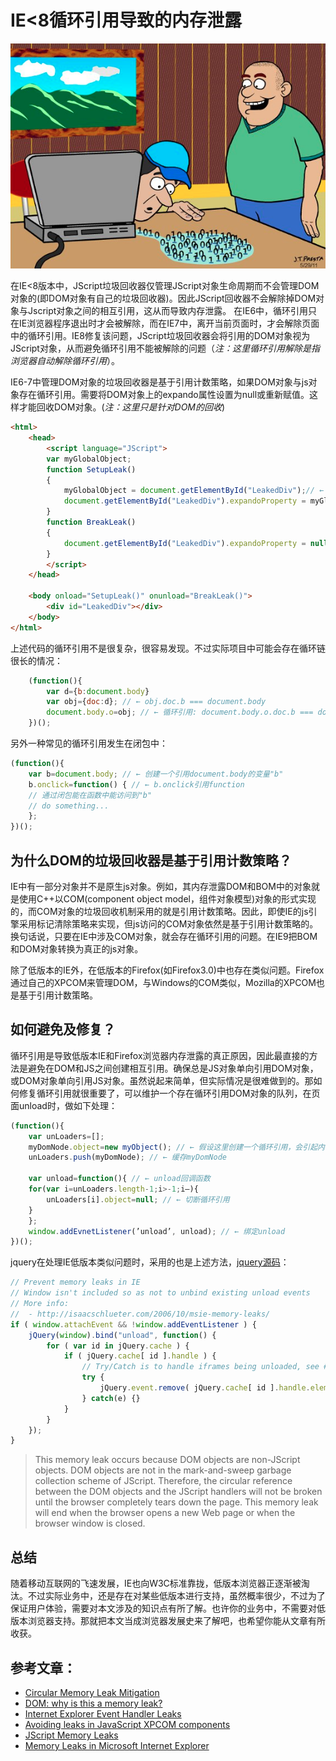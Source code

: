 # IE<8循环引用导致的内存泄露


![leakage](./images/leakage.png)

在IE<8版本中，JScript垃圾回收器仅管理JScript对象生命周期而不会管理DOM对象的(即DOM对象有自己的垃圾回收器)。因此JScript回收器不会解除掉DOM对象与Jscript对象之间的相互引用，这从而导致内存泄露。
在IE6中，循环引用只在IE浏览器程序退出时才会被解除，而在IE7中，离开当前页面时，才会解除页面中的循环引用。IE8修复该问题，JScript垃圾回收器会将引用的DOM对象视为JScript对象，从而避免循环引用不能被解除的问题（_注：这里循环引用解除是指浏览器自动解除循环引用_）。

IE6-7中管理DOM对象的垃圾回收器是基于引用计数策略，如果DOM对象与js对象存在循环引用。需要将DOM对象上的expando属性设置为null或重新赋值。这样才能回收DOM对象。(_注：这里只是针对DOM的回收_)
```html
<html>
    <head>
        <script language="JScript">
        var myGlobalObject;
        function SetupLeak()
        {
            myGlobalObject = document.getElementById("LeakedDiv");// ← js对象引用DOM对象
            document.getElementById("LeakedDiv").expandoProperty = myGlobalObject;// ← DOM对象的expando属性引用js对象
        }
        function BreakLeak()
        {
            document.getElementById("LeakedDiv").expandoProperty = null;// ← 设置为null或重新赋新值
        }
        </script>
    </head>

    <body onload="SetupLeak()" onunload="BreakLeak()">
        <div id="LeakedDiv"></div>
    </body>
</html>
```
上述代码的循环引用不是很复杂，很容易发现。不过实际项目中可能会存在循环链很长的情况：
```js
    (function(){
        var d={b:document.body}
        var obj={doc:d}; // ← obj.doc.b === document.body
        document.body.o=obj; // ← 循环引用: document.body.o.doc.b === document.body
    })();
```
另外一种常见的循环引用发生在闭包中：
```js
(function(){
    var b=document.body; // ← 创建一个引用document.body的变量"b"
    b.onclick=function() { // ← b.onclick引用function
    // 通过闭包能在函数中能访问到"b"
    // do something...
    };
})();
```
## 为什么DOM的垃圾回收器是基于引用计数策略？
IE中有一部分对象并不是原生js对象。例如，其内存泄露DOM和BOM中的对象就是使用C++以COM(component object model，组件对象模型)对象的形式实现的，而COM对象的垃圾回收机制采用的就是引用计数策略。因此，即使IE的js引擎采用标记清除策略来实现，但js访问的COM对象依然是基于引用计数策略的。换句话说，只要在IE中涉及COM对象，就会存在循环引用的问题。在IE9把BOM和DOM对象转换为真正的js对象。

除了低版本的IE外，在低版本的Firefox(如Firefox3.0)中也存在类似问题。Firefox通过自己的XPCOM来管理DOM，与Windows的COM类似，Mozilla的XPCOM也是基于引用计数策略。
 
## 如何避免及修复？
循环引用是导致低版本IE和Firefox浏览器内存泄露的真正原因，因此最直接的方法是避免在DOM和JS之间创建相互引用。确保总是JS对象单向引用DOM对象，或DOM对象单向引用JS对象。虽然说起来简单，但实际情况是很难做到的。那如何修复循环引用就很重要了，可以维护一个存在循环引用DOM对象的队列，在页面unload时，做如下处理：
```js
(function(){
    var unLoaders=[];
    myDomNode.object=new myObject(); // ← 假设这里创建一个循环引用，会引起内存泄露
    unLoaders.push(myDomNode); // ← 缓存myDomNode

    var unload=function(){ // ← unload回调函数
    for(var i=unLoaders.length-1;i>-1;i–){
        unLoaders[i].object=null; // ← 切断循环引用
    }
    };
    window.addEvnetListener(’unload’, unload); // ← 绑定unload
})();
```
jquery在处理IE低版本类似问题时，采用的也是上述方法，[jquery源码](https://github.com/jquery/jquery/blob/1.4.4rc1/src/event.js#L1169)：
```js
// Prevent memory leaks in IE
// Window isn't included so as not to unbind existing unload events
// More info:
//  - http://isaacschlueter.com/2006/10/msie-memory-leaks/
if ( window.attachEvent && !window.addEventListener ) {
	jQuery(window).bind("unload", function() {
		for ( var id in jQuery.cache ) {
			if ( jQuery.cache[ id ].handle ) {
				// Try/Catch is to handle iframes being unloaded, see #4280
				try {
					jQuery.event.remove( jQuery.cache[ id ].handle.elem );
				} catch(e) {}
			}
		}
	});
}
```



>This memory leak occurs because DOM objects are non-JScript objects. DOM objects are not in the mark-and-sweep garbage collection scheme of JScript. Therefore, the circular reference between the DOM objects and the JScript handlers will not be broken until the browser completely tears down the page. This memory leak will end when the browser opens a new Web page or when the browser window is closed.


## 总结
随着移动互联网的飞速发展，IE也向W3C标准靠拢，低版本浏览器正逐渐被淘汰。不过实际业务中，还是存在对某些低版本进行支持，虽然概率很少，不过为了保证用户体验，需要对本文涉及的知识点有所了解。也许你的业务中，不需要对低版本浏览器支持。那就把本文当成浏览器发展史来了解吧，也希望你能从文章有所收获。


## 参考文章：
- [Circular Memory Leak Mitigation](https://msdn.microsoft.com/en-us/library/dd361842(v=vs.85).aspx)
- [DOM: why is this a memory leak?](https://stackoverflow.com/questions/15761094/dom-why-is-this-a-memory-leak)
- [Internet Explorer Event Handler Leaks](http://www.reigndropsfall.net/2011/01/05/internet-explorer-event-handler-leaks/)
- [Avoiding leaks in JavaScript XPCOM components](https://developer.mozilla.org/en-US/docs/Mozilla/Tech/XPCOM/Guide/Avoiding_leaks_in_JavaScript_components)
- [JScript Memory Leaks](http://www.crockford.com/javascript/memory/leak.html)
- [Memory Leaks in Microsoft Internet Explorer](http://isaacschlueter.com/2006/10/msie-memory-leaks/trackback/index.html)